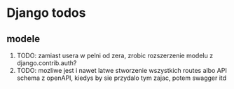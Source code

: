 # Django todos
## modele
1. TODO: zamiast usera w pelni od zera, zrobic rozszerzenie modelu z django.contrib.auth?
2. TODO: mozliwe jest i nawet latwe stworzenie wszystkich routes albo API schema z openAPI, kiedys by sie przydalo tym zajac, potem swagger itd
